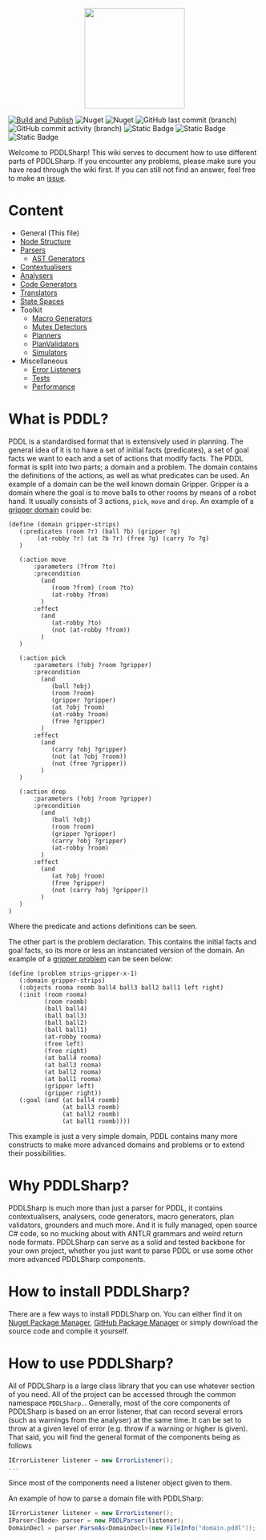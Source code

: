 
<p align="center">
    <img src="https://github.com/kris701/PDDLSharp/assets/22596587/6c7c3516-bb1e-4713-ad17-e2eaff67107b" width="200" height="200" />
</p>

[![Build and Publish](https://github.com/kris701/PDDLSharp/actions/workflows/dotnet-desktop.yml/badge.svg)](https://github.com/kris701/PDDLSharp/actions/workflows/dotnet-desktop.yml)
![Nuget](https://img.shields.io/nuget/v/PDDLSharp)
![Nuget](https://img.shields.io/nuget/dt/PDDLSharp)
![GitHub last commit (branch)](https://img.shields.io/github/last-commit/kris701/PDDLSharp/main)
![GitHub commit activity (branch)](https://img.shields.io/github/commit-activity/m/kris701/PDDLSharp)
![Static Badge](https://img.shields.io/badge/Platform-Windows-blue)
![Static Badge](https://img.shields.io/badge/Platform-Linux-blue)
![Static Badge](https://img.shields.io/badge/Framework-dotnet--8.0-green)

Welcome to PDDLSharp!
This wiki serves to document how to use different parts of PDDLSharp.
If you encounter any problems, please make sure you have read through the wiki first. If you can still not find an answer, feel free to make an [issue](https://github.com/kris701/PDDLSharp/issues).

# Content
* General (This file)
* [Node Structure](./Models/readme.md)
* [Parsers](./Parsers/readme.md)
    * [AST Generators](./ASTGenerators/readme.md)
* [Contextualisers](./Contextualisers/readme.md)
* [Analysers](./Analysers/readme.md)
* [Code Generators](./CodeGenerators/readme.md)
* [Translators](./Translators/readme.md)
* [State Spaces](./StateSpaces/readme.md)
* Toolkit
    * [Macro Generators](./Toolkit/Toolkit.MacroGenerators/readme.md)
    * [Mutex Detectors](./Toolkit/Toolkit.MutexDetectors/readme.md)
    * [Planners](./Toolkit/Toolkit.Planners/readme.md)
    * [PlanValidators](./Toolkit/Toolkit.PlanValidators/readme.md)
    * [Simulators](./Toolkit/Toolkit.Simulators/readme.md)
* Miscellaneous
    * [Error Listeners](./ErrorListeners/readme.md)
    * [Tests](./Tests/readme.md)
    * [Performance](./PerformanceChecker/readme.md)

# What is PDDL?
PDDL is a standardised format that is extensively used in planning. The general idea of it is to have a set of initial facts (predicates), a set of goal facts we want to each and a set of actions that modify facts. The PDDL format is split into two parts; a domain and a problem. The domain contains the definitions of the actions, as well as what predicates can be used. An example of a domain can be the well known domain Gripper. Gripper is a domain where the goal is to move balls to other rooms by means of a robot hand. It usually consists of 3 actions, `pick`, `move` and `drop`. An example of a [gripper domain](https://github.com/aibasel/downward-benchmarks/blob/master/gripper/domain.pddl) could be:
```PDDL
(define (domain gripper-strips)
   (:predicates (room ?r) (ball ?b) (gripper ?g)
		(at-robby ?r) (at ?b ?r) (free ?g) (carry ?o ?g)
   )

   (:action move
       :parameters (?from ?to)
       :precondition 
         (and 
            (room ?from) (room ?to) 
            (at-robby ?from)
         )
       :effect
         (and
            (at-robby ?to)
            (not (at-robby ?from))
         )
   )

   (:action pick
       :parameters (?obj ?room ?gripper)
       :precondition  
         (and 
            (ball ?obj) 
            (room ?room) 
            (gripper ?gripper)
            (at ?obj ?room) 
            (at-robby ?room) 
            (free ?gripper)
         )
       :effect 
         (and 
            (carry ?obj ?gripper)
            (not (at ?obj ?room)) 
            (not (free ?gripper))
         )
   )

   (:action drop
       :parameters (?obj ?room ?gripper)
       :precondition
         (and
            (ball ?obj) 
            (room ?room) 
            (gripper ?gripper)
            (carry ?obj ?gripper) 
            (at-robby ?room)
         )
       :effect 
         (and
            (at ?obj ?room)
            (free ?gripper)
            (not (carry ?obj ?gripper))
         )
   )
)
```
Where the predicate and actions definitions can be seen.

The other part is the problem declaration. This contains the initial facts and goal facts, so its more or less an instanciated version of the domain. An example of a [gripper problem](https://github.com/aibasel/downward-benchmarks/blob/master/gripper/prob01.pddl) can be seen below:
```PDDL
(define (problem strips-gripper-x-1)
   (:domain gripper-strips)
   (:objects rooma roomb ball4 ball3 ball2 ball1 left right)
   (:init (room rooma)
          (room roomb)
          (ball ball4)
          (ball ball3)
          (ball ball2)
          (ball ball1)
          (at-robby rooma)
          (free left)
          (free right)
          (at ball4 rooma)
          (at ball3 rooma)
          (at ball2 rooma)
          (at ball1 rooma)
          (gripper left)
          (gripper right))
   (:goal (and (at ball4 roomb)
               (at ball3 roomb)
               (at ball2 roomb)
               (at ball1 roomb))))
```
This example is just a very simple domain, PDDL contains many more constructs to make more advanced domains and problems or to extend their possibilities.

# Why PDDLSharp?
PDDLSharp is much more than just a parser for PDDL, it contains contextualisers, analysers, code generators, macro generators, plan validators, grounders and much more. And it is fully managed, open source C# code, so no mucking about with ANTLR grammars and weird return node formats.
PDDLSharp can serve as a solid and tested backbone for your own project, whether you just want to parse PDDL or use some other more advanced PDDLSharp components.

# How to install PDDLSharp?
There are a few ways to install PDDLSharp on.
You can either find it on [Nuget Package Manager](https://www.nuget.org/packages/PDDLSharp/), [GitHub Package Manager](https://github.com/kris701/PDDLSharp/pkgs/nuget/PDDLSharp) or simply download the source code and compile it yourself.

# How to use PDDLSharp?
All of PDDLSharp is a large class library that you can use whatever section of you need.
All of the project can be accessed through the common namespace `PDDLSharp.`.
Generally, most of the core components of PDDLSharp is based on an error listener, that can record several errors (such as warnings from the analyser) at the same time. It can be set to throw at a given level of error (e.g. throw if a warning or higher is given).
That said, you will find the general format of the components being as follows
```csharp
IErrorListener listener = new ErrorListener();
...
```
Since most of the components need a listener object given to them.

An example of how to parse a domain file with PDDLSharp:
```csharp
IErrorListener listener = new ErrorListener();
IParser<INode> parser = new PDDLParser(listener);
DomainDecl = parser.ParseAs<DomainDecl>(new FileInfo("domain.pddl"));
```
